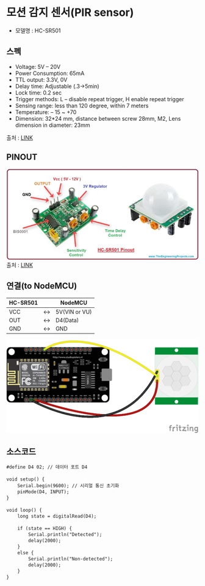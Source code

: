 # 모션 감지 센서(PIR sensor)
- 모델명 : HC-SR501


## 스펙
- Voltage: 5V – 20V
- Power Consumption: 65mA 
- TTL output: 3.3V, 0V
- Delay time: Adjustable (.3->5min) 
- Lock time: 0.2 sec
- Trigger methods: L – disable repeat trigger, H enable repeat trigger 
- Sensing range: less than 120 degree, within 7 meters 
- Temperature: – 15 ~ +70 
- Dimension: 32*24 mm, distance between screw 28mm, M2, Lens dimension in diameter: 23mm

출처 : [LINK](https://www.mpja.com/download/31227sc.pdf)

## PINOUT

![pinout](./images/hc-sr501_pinout.jpg)
출처 : [LINK](https://www.theengineeringprojects.com/2019/01/introduction-to-hc-sr501.html)


## 연결(to NodeMCU)

| HC-SR501 |  | NodeMCU |
|--|--|--|
| VCC | <-> | 5V(VIN or VU) |
| OUT | <-> | D4(Data) |
| GND | <-> | GND |

![to nodemcu](./images/hc-sr501_to_nodemcu.png)


## 소스코드
 
	#define D4 02; // 데이터 포트 D4
	
	void setup() {
		Serial.begin(9600); // 시리얼 통신 초기화
		pinMode(D4, INPUT);
	}
 
	void loop() {
		long state = digitalRead(D4);
 
		if (state == HIGH) {
		    Serial.println("Detected");
		    delay(2000);
		} 
		else {
		    Serial.println("Non-detected");
		    delay(2000);
		}
	}

    
